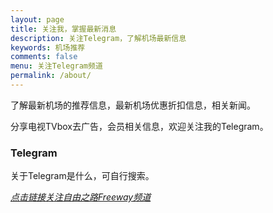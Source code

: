 ```yaml
---
layout: page
title: 关注我，掌握最新消息
description: 关注Telegram，了解机场最新信息
keywords: 机场推荐
comments: false
menu: 关注Telegram频道
permalink: /about/
---
```

了解最新机场的推荐信息，最新机场优惠折扣信息，相关新闻。

分享电视TVbox去广告，会员相关信息，欢迎关注我的Telegram。

### Telegram
关于Telegram是什么，可自行搜索。


[*点击链接关注自由之路Freeway频道*](https://t.me/openwayz)





